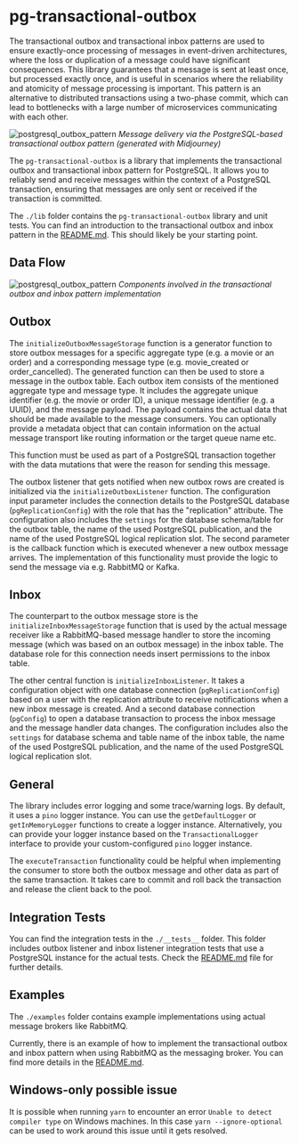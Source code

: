 # pg-transactional-outbox

The transactional outbox and transactional inbox patterns are used to ensure
exactly-once processing of messages in event-driven architectures, where the
loss or duplication of a message could have significant consequences. This
library guarantees that a message is sent at least once, but processed exactly
once, and is useful in scenarios where the reliability and atomicity of message
processing is important. This pattern is an alternative to distributed
transactions using a two-phase commit, which can lead to bottlenecks with a
large number of microservices communicating with each other.

![postgresql_outbox_pattern](https://user-images.githubusercontent.com/9946441/211221740-a10d3c0b-dfa9-4c4e-84fb-068f6e63aaac.jpeg)
_Message delivery via the PostgreSQL-based transactional outbox pattern
(generated with Midjourney)_

The `pg-transactional-outbox` is a library that implements the transactional
outbox and transactional inbox pattern for PostgreSQL. It allows you to reliably
send and receive messages within the context of a PostgreSQL transaction,
ensuring that messages are only sent or received if the transaction is
committed.

The `./lib` folder contains the `pg-transactional-outbox` library and unit
tests. You can find an introduction to the transactional outbox and inbox
pattern in the [README.md](./lib/README.md). This should likely be your starting
point.

## Data Flow

![postgresql_outbox_pattern](https://user-images.githubusercontent.com/9946441/215294397-b9b622a1-f923-4d28-a3e0-2ca9f849b63b.png)
_Components involved in the transactional outbox and inbox pattern
implementation_

## Outbox

The `initializeOutboxMessageStorage` function is a generator function to store
outbox messages for a specific aggregate type (e.g. a movie or an order) and a
corresponding message type (e.g. movie_created or order_cancelled). The
generated function can then be used to store a message in the outbox table. Each
outbox item consists of the mentioned aggregate type and message type. It
includes the aggregate unique identifier (e.g. the movie or order ID), a unique
message identifier (e.g. a UUID), and the message payload. The payload contains
the actual data that should be made available to the message consumers. You can
optionally provide a metadata object that can contain information on the actual
message transport like routing information or the target queue name etc.

This function must be used as part of a PostgreSQL transaction together with the
data mutations that were the reason for sending this message.

The outbox listener that gets notified when new outbox rows are created is
initialized via the `initializeOutboxListener` function. The configuration input
parameter includes the connection details to the PostgreSQL database
(`pgReplicationConfig`) with the role that has the "replication" attribute. The
configuration also includes the `settings` for the database schema/table for the
outbox table, the name of the used PostgreSQL publication, and the name of the
used PostgreSQL logical replication slot. The second parameter is the callback
function which is executed whenever a new outbox message arrives. The
implementation of this functionality must provide the logic to send the message
via e.g. RabbitMQ or Kafka.

## Inbox

The counterpart to the outbox message store is the
`initializeInboxMessageStorage` function that is used by the actual message
receiver like a RabbitMQ-based message handler to store the incoming message
(which was based on an outbox message) in the inbox table. The database role for
this connection needs insert permissions to the inbox table.

The other central function is `initializeInboxListener`. It takes a
configuration object with one database connection (`pgReplicationConfig`) based
on a user with the replication attribute to receive notifications when a new
inbox message is created. And a second database connection (`pgConfig`) to open
a database transaction to process the inbox message and the message handler data
changes. The configuration includes also the `settings` for database schema and
table name of the inbox table, the name of the used PostgreSQL publication, and
the name of the used PostgreSQL logical replication slot.

## General

The library includes error logging and some trace/warning logs. By default, it
uses a `pino` logger instance. You can use the `getDefaultLogger` or
`getInMemoryLogger` functions to create a logger instance. Alternatively, you
can provide your logger instance based on the `TransactionalLogger` interface to
provide your custom-configured `pino` logger instance.

The `executeTransaction` functionality could be helpful when implementing the
consumer to store both the outbox message and other data as part of the same
transaction. It takes care to commit and roll back the transaction and release
the client back to the pool.

## Integration Tests

You can find the integration tests in the `./__tests__` folder. This folder
includes outbox listener and inbox listener integration tests that use a
PostgreSQL instance for the actual tests. Check the
[README.md](./__tests__/README.md) file for further details.

## Examples

The `./examples` folder contains example implementations using actual message
brokers like RabbitMQ.

Currently, there is an example of how to implement the transactional outbox and
inbox pattern when using RabbitMQ as the messaging broker. You can find more
details in the [README.md](./examples/rabbitmq/README.md).

## Windows-only possible issue

It is possible when running `yarn` to encounter an error
`Unable to detect compiler type` on Windows machines. In this case
`yarn --ignore-optional` can be used to work around this issue until it gets
resolved.
